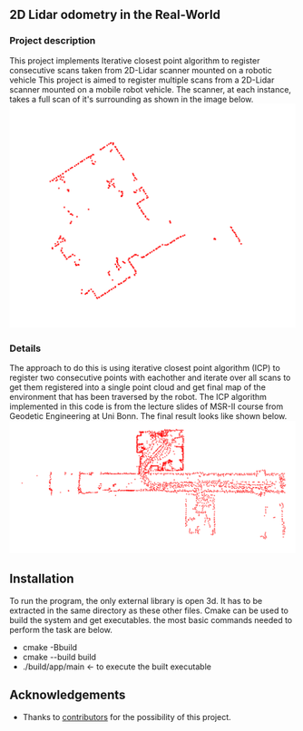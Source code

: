 ## 2D Lidar odometry in the Real-World
### Project description

This project implements Iterative closest point algorithm to register consecutive scans taken from 2D-Lidar scanner mounted on a robotic vehicle
This project is aimed to register multiple scans from a 2D-Lidar scanner mounted on a mobile robot vehicle. The scanner, at each instance, takes a full scan of it's surrounding as shown in the image below.
![Single scan](/results/single_scan.png)
### Details

The approach to do this is using iterative closest point algorithm (ICP) to register two consecutive points with eachother and iterate over all scans to get them registered into a single point cloud and get final map of the environment that has been traversed by the robot. The ICP algorithm implemented in this code is from the lecture slides of MSR-II course from Geodetic Engineering at Uni Bonn. The final result looks like shown below. 
![Registered scans](/results/registered_scans.png)


## Installation
To run the program, the only external library is open 3d. It has to be extracted in the same directory as these other files. Cmake can be used to build the system and get executables. the most basic commands needed to perform the task are below.
* cmake -Bbuild 
* cmake --build build 
* ./build/app/main     <- to execute the built executable

## Acknowledgements

- Thanks to [contributors](https://github.com/a-talh/2d_Lidar_odometry/graphs/contributors) for the possibility of this project. 